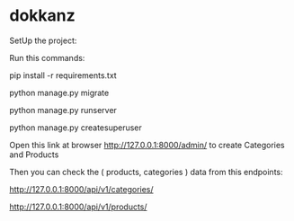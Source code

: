 # dokkanz

SetUp the project:

Run this commands:

pip install -r requirements.txt

python manage.py migrate

python manage.py runserver

python manage.py createsuperuser

Open this link at browser  http://127.0.0.1:8000/admin/  to create Categories and Products

Then you can check the ( products, categories ) data from this endpoints:

 http://127.0.0.1:8000/api/v1/categories/
 
 http://127.0.0.1:8000/api/v1/products/

